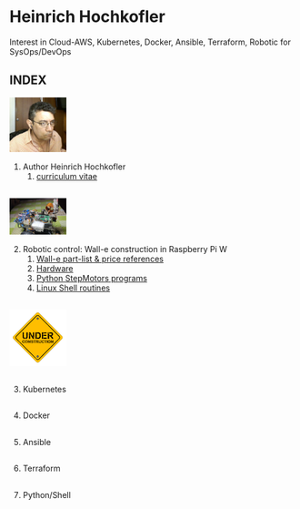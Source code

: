 # Heinrich Hochkofler
Interest in Cloud-AWS, Kubernetes, Docker, Ansible, Terraform, Robotic for SysOps/DevOps

## INDEX

<img src="./curriculum/foto_HH.jpg" width="100"/>

1. Author Heinrich Hochkofler
   1.  [curriculum vitae](./curriculum)

##

<img src="./Wall-e_Docs/wall-e.png" width="100"/>

2. Robotic control: Wall-e construction in Raspberry Pi W
   1. [Wall-e part-list & price references](./Wall-e_Docs)
   2. [Hardware](./hardware)
   3. [Python StepMotors programs](./software-python)
   4. [Linux Shell routines](./software-shell)

##

<img src="./under_construction.png" width="100"/>

##

3. Kubernetes

##

4. Docker

##

5. Ansible

##

6. Terraform

##

7. Python/Shell

##

   